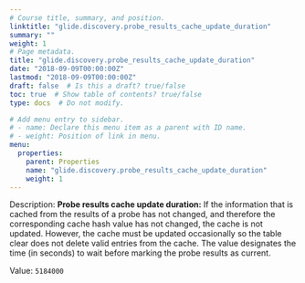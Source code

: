 ```yaml
---
# Course title, summary, and position.
linktitle: "glide.discovery.probe_results_cache_update_duration"
summary: ""
weight: 1
# Page metadata.
title: "glide.discovery.probe_results_cache_update_duration"
date: "2018-09-09T00:00:00Z"
lastmod: "2018-09-09T00:00:00Z"
draft: false  # Is this a draft? true/false
toc: true  # Show table of contents? true/false
type: docs  # Do not modify.

# Add menu entry to sidebar.
# - name: Declare this menu item as a parent with ID name.
# - weight: Position of link in menu.
menu:
  properties:
    parent: Properties
    name: "glide.discovery.probe_results_cache_update_duration"
    weight: 1
---
```


Description: <b>Probe results cache update duration:</b> If the information that is cached from the results of a probe has not changed, and therefore the corresponding cache hash value has not changed, the cache is not updated. However, the cache must be updated occasionally so the table clear does not delete valid entries from the cache. The value designates the time (in seconds) to wait before marking the probe results as current.


Value: `5184000`